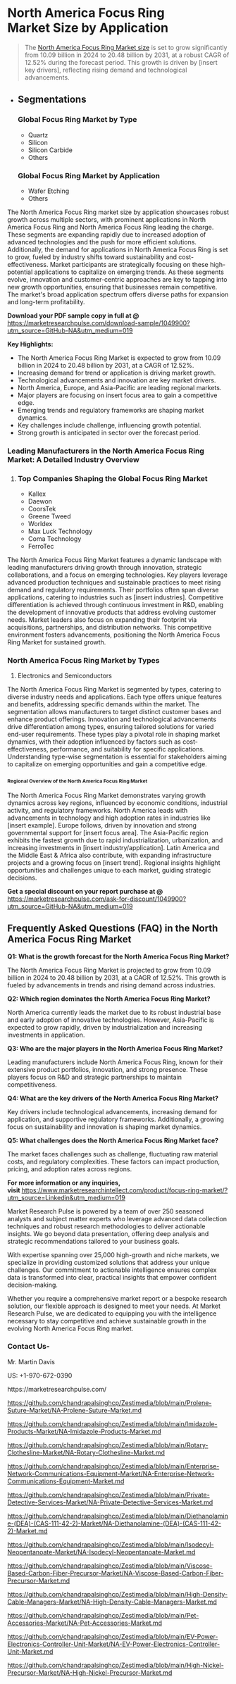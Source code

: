 


<h1>North America Focus Ring Market&nbsp;Size by Application</h1><blockquote><p>The <a href="https://marketresearchpulse.com/download-sample/1049900?utm_source=GitHub-NA&amp;utm_medium=019">North America Focus Ring Market size</a> is set to grow significantly from 10.09 billion in 2024 to 20.48 billion by 2031, at a robust CAGR of 12.52% during the forecast period. This growth is driven by [insert key drivers], reflecting rising demand and technological advancements.</p></blockquote><ul><li><h2>Segmentations</h2><h3>Global Focus Ring Market by Type</h3><ul><li>Quartz</li><li>Silicon</li><li>Silicon Carbide</li><li>Others</li></ul><h3>Global Focus Ring Market by Application</h3><ul><li>Wafer Etching</li><li>Others</li></ul></li></ul><p>The North America Focus Ring market size by application showcases robust growth across multiple sectors, with prominent applications in North America Focus Ring and North America Focus Ring leading the charge. These segments are expanding rapidly due to increased adoption of advanced technologies and the push for more efficient solutions. Additionally, the demand for applications in North America Focus Ring is set to grow, fueled by industry shifts toward sustainability and cost-effectiveness. Market participants are strategically focusing on these high-potential applications to capitalize on emerging trends. As these segments evolve, innovation and customer-centric approaches are key to tapping into new growth opportunities, ensuring that businesses remain competitive. The market's broad application spectrum offers diverse paths for expansion and long-term profitability.</p><p><strong>Download your PDF sample copy in full at @ </strong><a href="https://marketresearchpulse.com/download-sample/1049900?utm_source=GitHub-NA&amp;utm_medium=019">https://marketresearchpulse.com/download-sample/1049900?utm_source=GitHub-NA&amp;utm_medium=019</a></p><p><strong>Key Highlights: </strong></p><ul><li>The North America Focus Ring Market is expected to grow from 10.09 billion in 2024 to 20.48 billion by 2031, at a CAGR of 12.52%.</li><li>Increasing demand for trend or application is driving market growth.</li><li>Technological advancements and innovation are key market drivers.</li><li>North America, Europe, and Asia-Pacific are leading regional markets.</li><li>Major players are focusing on insert focus area to gain a competitive edge.</li><li>Emerging trends and regulatory frameworks are shaping market dynamics.</li><li>Key challenges include challenge, influencing growth potential.</li><li>Strong growth is anticipated in sector over the forecast period.</li></ul><h3>Leading Manufacturers in the North America Focus Ring Market: A Detailed Industry Overview</h3><ol><li><h3>Top Companies Shaping the Global Focus Ring Market </h3><ul><li>Kallex</li><li>Daewon</li><li>CoorsTek</li><li>Greene Tweed</li><li>Worldex</li><li>Max Luck Technology</li><li>Coma Technology</li><li>FerroTec</li></ul></li></ol><div class="flex max-w-full flex-col flex-grow"><div class="min-h-8 text-message flex w-full flex-col items-end gap-2 whitespace-normal break-words [.text-message+&amp;]:mt-5" dir="auto" data-message-author-role="assistant" data-message-id="fd8432e4-4910-450d-b182-61b7bfb0a01f" data-message-model-slug="gpt-4o"><div class="flex w-full flex-col gap-1 empty:hidden first:pt-[3px]"><div class="markdown prose w-full break-words dark:prose-invert light"><p>The North America Focus Ring Market features a dynamic landscape with leading manufacturers driving growth through innovation, strategic collaborations, and a focus on emerging technologies. Key players leverage advanced production techniques and sustainable practices to meet rising demand and regulatory requirements. Their portfolios often span diverse applications, catering to industries such as [insert industries]. Competitive differentiation is achieved through continuous investment in R&amp;D, enabling the development of innovative products that address evolving customer needs. Market leaders also focus on expanding their footprint via acquisitions, partnerships, and distribution networks. This competitive environment fosters advancements, positioning the North America Focus Ring Market for sustained growth.</p></div></div></div></div><h3>North America Focus Ring Market by Types</h3><ol><li>Electronics and Semiconductors</li></ol><div class="flex max-w-full flex-col flex-grow"><div class="min-h-8 text-message flex w-full flex-col items-end gap-2 whitespace-normal break-words [.text-message+&amp;]:mt-5" dir="auto" data-message-author-role="assistant" data-message-id="084470be-0bb7-4664-bddf-5156b4f41249" data-message-model-slug="gpt-4o-mini"><div class="flex w-full flex-col gap-1 empty:hidden first:pt-[3px]"><div class="markdown prose w-full break-words dark:prose-invert light"><p>The North America Focus Ring Market is segmented by types, catering to diverse industry needs and applications. Each type offers unique features and benefits, addressing specific demands within the market. The segmentation allows manufacturers to target distinct customer bases and enhance product offerings. Innovation and technological advancements drive differentiation among types, ensuring tailored solutions for varied end-user requirements. These types play a pivotal role in shaping market dynamics, with their adoption influenced by factors such as cost-effectiveness, performance, and suitability for specific applications. Understanding type-wise segmentation is essential for stakeholders aiming to capitalize on emerging opportunities and gain a competitive edge.</p></div></div></div></div><h3><span style="font-size: 11px;">Regional Overview of the North America Focus Ring Market</span></h3><div class="flex max-w-full flex-col flex-grow"><div class="min-h-8 text-message flex w-full flex-col items-end gap-2 whitespace-normal break-words [.text-message+&amp;]:mt-5" dir="auto" data-message-author-role="assistant" data-message-id="e9038762-ce64-4e30-91c9-9bd413514231" data-message-model-slug="gpt-4o-mini"><div class="flex w-full flex-col gap-1 empty:hidden first:pt-[3px]"><div class="markdown prose w-full break-words dark:prose-invert light"><p>The North America Focus Ring Market demonstrates varying growth dynamics across key regions, influenced by economic conditions, industrial activity, and regulatory frameworks. North America leads with advancements in technology and high adoption rates in industries like [insert example]. Europe follows, driven by innovation and strong governmental support for [insert focus area]. The Asia-Pacific region exhibits the fastest growth due to rapid industrialization, urbanization, and increasing investments in [insert industry/application]. Latin America and the Middle East &amp; Africa also contribute, with expanding infrastructure projects and a growing focus on [insert trend]. Regional insights highlight opportunities and challenges unique to each market, guiding strategic decisions.</p></div></div></div></div><p><strong>Get a special discount on your report purchase at @ </strong><a href="https://marketresearchpulse.com/ask-for-discount/1049900?utm_source=GitHub-NA&amp;utm_medium=019">https://marketresearchpulse.com/ask-for-discount/1049900?utm_source=GitHub-NA&amp;utm_medium=019</a></p><h2>Frequently Asked Questions (FAQ) in the North America Focus Ring Market</h2><p><strong>Q1: What is the growth forecast for the North America Focus Ring Market?</strong></p><p>The North America Focus Ring Market is projected to grow from 10.09 billion in 2024 to 20.48 billion by 2031, at a CAGR of 12.52%. This growth is fueled by advancements in trends and rising demand across industries.</p><p><strong>Q2: Which region dominates the North America Focus Ring Market?</strong></p><p>North America currently leads the market due to its robust industrial base and early adoption of innovative technologies. However, Asia-Pacific is expected to grow rapidly, driven by industrialization and increasing investments in application.</p><p><strong>Q3: Who are the major players in the North America Focus Ring Market?</strong></p><p>Leading manufacturers include North America Focus Ring, known for their extensive product portfolios, innovation, and strong presence. These players focus on R&amp;D and strategic partnerships to maintain competitiveness.</p><p><strong>Q4: What are the key drivers of the North America Focus Ring Market?</strong></p><p>Key drivers include technological advancements, increasing demand for application, and supportive regulatory frameworks. Additionally, a growing focus on sustainability and innovation is shaping market dynamics.</p><p><strong>Q5: What challenges does the North America Focus Ring Market face?</strong></p><p>The market faces challenges such as challenge, fluctuating raw material costs, and regulatory complexities. These factors can impact production, pricing, and adoption rates across regions.</p><p><strong>For more information or any inquiries, visit&nbsp;</strong><a href="https://www.marketresearchintellect.com/product/focus-ring-market/?utm_source=Linkedin&utm_medium=019">https://www.marketresearchintellect.com/product/focus-ring-market/?utm_source=Linkedin&utm_medium=019</a></p><p>Market Research Pulse is powered by a team of over 250 seasoned analysts and subject matter experts who leverage advanced data collection techniques and robust research methodologies to deliver actionable insights. We go beyond data presentation, offering deep analysis and strategic recommendations tailored to your business goals.</p><p>With expertise spanning over 25,000 high-growth and niche markets, we specialize in providing customized solutions that address your unique challenges. Our commitment to actionable intelligence ensures complex data is transformed into clear, practical insights that empower confident decision-making.</p><p>Whether you require a comprehensive market report or a bespoke research solution, our flexible approach is designed to meet your needs. At Market Research Pulse, we are dedicated to equipping you with the intelligence necessary to stay competitive and achieve sustainable growth in the evolving North America Focus Ring market.</p><h3><strong>Contact Us-</strong></h3><p>Mr. Martin Davis</p><p>US: +1-970-672-0390</p><p>https://marketresearchpulse.com/</p><p><a href="https://github.com/chandrapalsinghcp/Zestimedia/blob/main/Prolene-Suture-Market/NA-Prolene-Suture-Market.md">https://github.com/chandrapalsinghcp/Zestimedia/blob/main/Prolene-Suture-Market/NA-Prolene-Suture-Market.md</a></p><p><a href="https://github.com/chandrapalsinghcp/Zestimedia/blob/main/Imidazole-Products-Market/NA-Imidazole-Products-Market.md">https://github.com/chandrapalsinghcp/Zestimedia/blob/main/Imidazole-Products-Market/NA-Imidazole-Products-Market.md</a></p><p><a href="https://github.com/chandrapalsinghcp/Zestimedia/blob/main/Rotary-Clothesline-Market/NA-Rotary-Clothesline-Market.md">https://github.com/chandrapalsinghcp/Zestimedia/blob/main/Rotary-Clothesline-Market/NA-Rotary-Clothesline-Market.md</a></p><p><a href="https://github.com/chandrapalsinghcp/Zestimedia/blob/main/Enterprise-Network-Communications-Equipment-Market/NA-Enterprise-Network-Communications-Equipment-Market.md">https://github.com/chandrapalsinghcp/Zestimedia/blob/main/Enterprise-Network-Communications-Equipment-Market/NA-Enterprise-Network-Communications-Equipment-Market.md</a></p><p><a href="https://github.com/chandrapalsinghcp/Zestimedia/blob/main/Private-Detective-Services-Market/NA-Private-Detective-Services-Market.md">https://github.com/chandrapalsinghcp/Zestimedia/blob/main/Private-Detective-Services-Market/NA-Private-Detective-Services-Market.md</a></p><p><a href="https://github.com/chandrapalsinghcp/Zestimedia/blob/main/Diethanolamine-(DEA)-(CAS-111-42-2)-Market/NA-Diethanolamine-(DEA)-(CAS-111-42-2)-Market.md">https://github.com/chandrapalsinghcp/Zestimedia/blob/main/Diethanolamine-(DEA)-(CAS-111-42-2)-Market/NA-Diethanolamine-(DEA)-(CAS-111-42-2)-Market.md</a></p><p><a href="https://github.com/chandrapalsinghcp/Zestimedia/blob/main/Isodecyl-Neopentanoate-Market/NA-Isodecyl-Neopentanoate-Market.md">https://github.com/chandrapalsinghcp/Zestimedia/blob/main/Isodecyl-Neopentanoate-Market/NA-Isodecyl-Neopentanoate-Market.md</a></p><p><a href="https://github.com/chandrapalsinghcp/Zestimedia/blob/main/Viscose-Based-Carbon-Fiber-Precursor-Market/NA-Viscose-Based-Carbon-Fiber-Precursor-Market.md">https://github.com/chandrapalsinghcp/Zestimedia/blob/main/Viscose-Based-Carbon-Fiber-Precursor-Market/NA-Viscose-Based-Carbon-Fiber-Precursor-Market.md</a></p><p><a href="https://github.com/chandrapalsinghcp/Zestimedia/blob/main/High-Density-Cable-Managers-Market/NA-High-Density-Cable-Managers-Market.md">https://github.com/chandrapalsinghcp/Zestimedia/blob/main/High-Density-Cable-Managers-Market/NA-High-Density-Cable-Managers-Market.md</a></p><p><a href="https://github.com/chandrapalsinghcp/Zestimedia/blob/main/Pet-Accessories-Market/NA-Pet-Accessories-Market.md">https://github.com/chandrapalsinghcp/Zestimedia/blob/main/Pet-Accessories-Market/NA-Pet-Accessories-Market.md</a></p><p><a href="https://github.com/chandrapalsinghcp/Zestimedia/blob/main/EV-Power-Electronics-Controller-Unit-Market/NA-EV-Power-Electronics-Controller-Unit-Market.md">https://github.com/chandrapalsinghcp/Zestimedia/blob/main/EV-Power-Electronics-Controller-Unit-Market/NA-EV-Power-Electronics-Controller-Unit-Market.md</a></p><p><a href="https://github.com/chandrapalsinghcp/Zestimedia/blob/main/High-Nickel-Precursor-Market/NA-High-Nickel-Precursor-Market.md">https://github.com/chandrapalsinghcp/Zestimedia/blob/main/High-Nickel-Precursor-Market/NA-High-Nickel-Precursor-Market.md</a></p>
